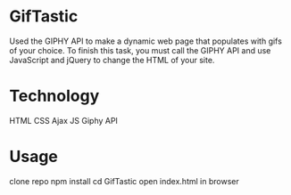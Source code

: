 # GifTastic
Used the GIPHY API to make a dynamic web page that populates with gifs of your choice. To finish this task, you must call the GIPHY API and use JavaScript and jQuery to change the HTML of your site.

# Technology
HTML
CSS
Ajax
JS
Giphy API

# Usage
clone repo
npm install
cd GifTastic
open index.html in browser